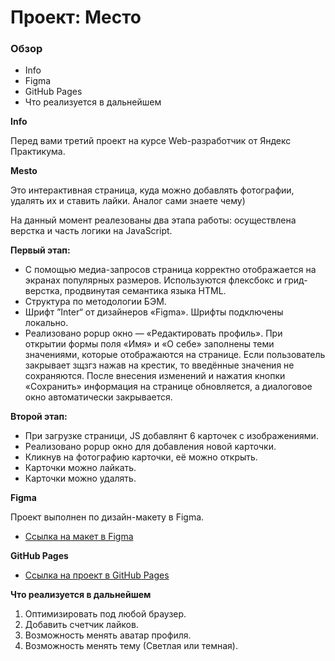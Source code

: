 # Проект: Место

### Обзор
* Info
* Figma
* GitHub Pages
* Что реализуется в дальнейшем

**Info**

Перед вами третий проект на курсе Web-разработчик от Яндекс Практикума.

**Mesto** 

Это интерактивная страница, куда можно добавлять фотографии, удалять их и ставить лайки. Аналог сами знаете чему)

На данный момент реалезованы два этапа работы: осуществлена верстка и часть логики на JavaScript.
 
**Первый этап:**
* С помощью медиа-запросов страница корректно отображается на экранах популярных размеров. Используются флексбокс и грид-верстка, продвинутая семантика языка HTML.
* Структура по методологии БЭМ.
* Шрифт ”Inter“ от дизайнеров «Figma». Шрифты подключены локально.
* Реализовано popup окно — «Редактировать профиль». При открытии формы поля «Имя» и «О себе» заполнены теми значениями, которые отображаются на странице. Если пользователь закрывает зщзгз нажав на крестик, то введённые значения не сохраняются. После внесения изменений и нажатия кнопки «Сохранить» информация на странице обновляется, а диалоговое окно автоматически закрывается.

**Второй этап:**
* При загрузке страници, JS добавлянт 6 карточек с изображениями.
* Реализовано popup окно для добавления новой карточки.
* Кликнув на фотографию карточки, её можно открыть.
* Карточки можно лайкать.
* Карточки можно удалять.

**Figma**

Проект выполнен по дизайн-макету в Figma.
* [Ссылка на макет в Figma](https://www.figma.com/file/2cn9N9jSkmxD84oJik7xL7/JavaScript.-Sprint-4?node-id=0%3A1)

**GitHub Pages**

* [Ссылка на проект в GitHub Pages](https://leh1ch.github.io/mesto)

**Что реализуется в дальнейшем**

1. Оптимизировать под любой браузер.
2. Добавить счетчик лайков.
3. Возможность менять аватар профиля.
4. Возможность менять тему (Светлая или темная).